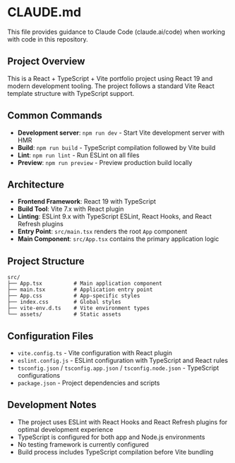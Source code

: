 # CLAUDE.md

This file provides guidance to Claude Code (claude.ai/code) when working with code in this repository.

## Project Overview

This is a React + TypeScript + Vite portfolio project using React 19 and modern development tooling. The project follows a standard Vite React template structure with TypeScript support.

## Common Commands

- **Development server**: `npm run dev` - Start Vite development server with HMR
- **Build**: `npm run build` - TypeScript compilation followed by Vite build
- **Lint**: `npm run lint` - Run ESLint on all files
- **Preview**: `npm run preview` - Preview production build locally

## Architecture

- **Frontend Framework**: React 19 with TypeScript
- **Build Tool**: Vite 7.x with React plugin
- **Linting**: ESLint 9.x with TypeScript ESLint, React Hooks, and React Refresh plugins
- **Entry Point**: `src/main.tsx` renders the root `App` component
- **Main Component**: `src/App.tsx` contains the primary application logic

## Project Structure

```
src/
├── App.tsx          # Main application component
├── main.tsx         # Application entry point
├── App.css          # App-specific styles
├── index.css        # Global styles
├── vite-env.d.ts    # Vite environment types
└── assets/          # Static assets
```

## Configuration Files

- `vite.config.ts` - Vite configuration with React plugin
- `eslint.config.js` - ESLint configuration with TypeScript and React rules
- `tsconfig.json` / `tsconfig.app.json` / `tsconfig.node.json` - TypeScript configurations
- `package.json` - Project dependencies and scripts

## Development Notes

- The project uses ESLint with React Hooks and React Refresh plugins for optimal development experience
- TypeScript is configured for both app and Node.js environments
- No testing framework is currently configured
- Build process includes TypeScript compilation before Vite bundling